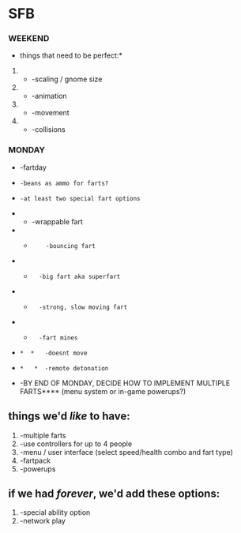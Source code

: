 # SFB #

### WEEKEND ###
*  things that need to be perfect:*
1. *   -scaling / gnome size
1. *   -animation
1. *   -movement
1. *   -collisions

### MONDAY ###
 *  -fartday
*     -beans as ammo for farts?
*     -at least two special fart options
* *  -wrappable fart
* *         -bouncing fart
*  *       -big fart aka superfart
*  *       -strong, slow moving fart
*  *       -fart mines
*     *  *   -doesnt move
*     *   *  -remote detonation
*   -BY END OF MONDAY, DECIDE HOW TO IMPLEMENT MULTIPLE FARTS****
    (menu system or in-game powerups?)


    
## things we'd *like* to have: ##
1.  -multiple farts
1.  -use controllers for up to 4 people
1.  -menu / user interface (select speed/health combo and fart type)
1.  -fartpack
1.  -powerups


## if we had *forever*, we'd add these options: ##
1. -special ability option
1. -network play